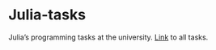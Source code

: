 # Julia-tasks
Julia’s programming tasks at the university.
[Link](https://drive.google.com/open?id=1UOxtCptMP4gdSQESO8A9Xvc_KEhkg4K7) to all tasks.
